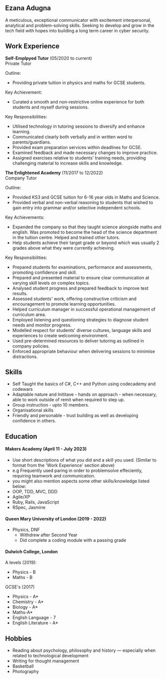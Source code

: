 ## Ezana Adugna

A meticulous, exceptional communicator with excitement interpersonal, analytical and problem-solving skills. Seeking to develop and grow in the tech field with hopes into building a long term career in cyber security.

## Work Experience

**Self-Emplpyed Tutor** (05/2020 to current)  
Private Tutor

Outline:
- Providing private tuition in physics and maths for GCSE students.

Key Achievement:
- Curated a smooth and non-restrictive online experience for both students and myself during sessions.

Key Responsibilities:
- Utilised technology in tutoring sessions to diversify and enhance learning.
- Communicated clearly both verbally and in written word to parents/guardians.
- Provided exam preparation services within deadlines for GCSE.
- Examined feedback and made necessary changes to improve practice.
- Assigned exercises relative to students' training needs, providing challenging material to increase skills and knowledge.

**The Enlightened Academy** (11/2017 to 12/2022)  
Company Tutor

Outline:
- Provided KS3 and GCSE tuition for 6-16 year olds in Maths and Science. 
- Provided verbal and non-verbal reasoning to students that wished to gain entry into grammar and/or selective independent schools.

Key Achievements:
- Expanded the company so that they taught science alongside maths and english. Was promoted to become the head of the science department in the tuition centre. Helped and trained other tutors.
- Help students achieve their target grade or beyond which was usually 2 grades above what they were currently achieving.

Key Responsibilities:
- Prepared students for examinations, performance and assessments, promoting confidence and skill. 
- Prepared and presented material to ensure clear communication at varying skill levels on complex topics.
- Analysed student progress and prepared feedback to improve test results. 
- Assessed students' work, offering constructive criticism and encouragement to promote learning opportunities. 
- Helped curriculum manager in successful operational management of curriculum area.
- Employed listening and questioning strategies to diagnose student needs and monitor progress. 
- Modelled respect for students' diverse cultures, language skills and experiences to create welcoming environment.
- Used pre-determined resources to deliver tutoring as outlined in company policies.
- Enforced appropriate behaviour when delivering sessions to minimise distractions.


## Skills

- Self Taught the basics of C#, C++ and Python using codecademy and codewars
- Adaptable nature and Inititave - hands on approach - when necessary, able to work outside of remit when required to step up.
- Group instruction - upto 10 members.
- Organisational skills 
- Friendly and personable - trust building as well as developing confidence in others. 

## Education

#### Makers Academy (April 11 - July 2023)
- Use short descriptions of what you did and a skill you used. (Similar to format from the 'Work Experience' section above)
- e.g Frequently used paring in order to problemsolve effeciently, requiring teamwork and communication.
- you might also mention aspects some other skills/knowledge listed below: 
- OOP, TDD, MVC, DDD
- Agile/XP
- Ruby, Rails, JavaScript
- RSpec, Jasmine

#### Queen Mary University of London (2019 - 2022)

- Physics, DNF
  - Withdrew after Second Year
  - Did complete a coding module with a passing grade

#### Dulwich College, London

A levels (2019):
- Physics - B
- Maths - B

GCSE's (2017)
- Physics - A*
- Chemistry - A*
- Biology - A*
- Maths-A*
- English Language - 7
- English Literature - A*

## Hobbies

- Reading about psychology, philosophy and history — especially when related to technological development
- Writing for thought management
- Basketball
- Photography

